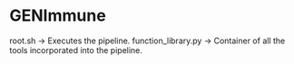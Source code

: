 # GENImmune
root.sh -> Executes the pipeline.
function_library.py -> Container of all the tools incorporated into the pipeline.
